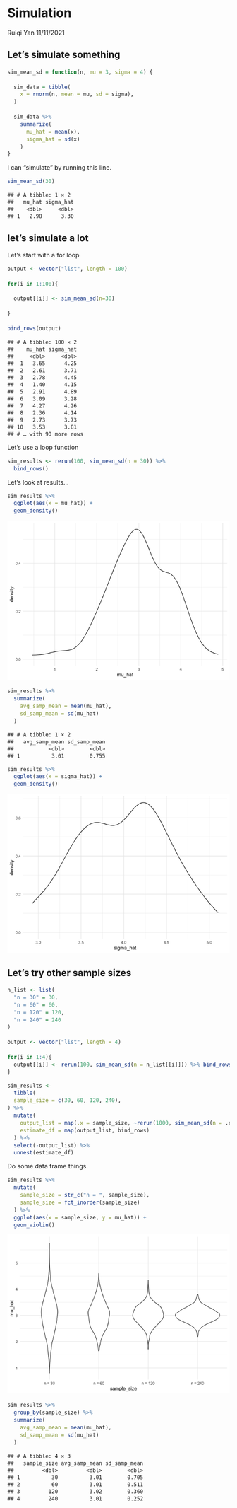 Simulation
================
Ruiqi Yan
11/11/2021

## Let’s simulate something

``` r
sim_mean_sd = function(n, mu = 3, sigma = 4) {
  
  sim_data = tibble(
    x = rnorm(n, mean = mu, sd = sigma),
  )
  
  sim_data %>% 
    summarize(
      mu_hat = mean(x),
      sigma_hat = sd(x)
    )
}
```

I can “simulate” by running this line.

``` r
sim_mean_sd(30)
```

    ## # A tibble: 1 × 2
    ##   mu_hat sigma_hat
    ##    <dbl>     <dbl>
    ## 1   2.98      3.30

## let’s simulate a lot

Let’s start with a for loop

``` r
output <- vector("list", length = 100)

for(i in 1:100){
  
  output[[i]] <- sim_mean_sd(n=30)
  
}

bind_rows(output)
```

    ## # A tibble: 100 × 2
    ##    mu_hat sigma_hat
    ##     <dbl>     <dbl>
    ##  1   3.65      4.25
    ##  2   2.61      3.71
    ##  3   2.78      4.45
    ##  4   1.40      4.15
    ##  5   2.91      4.89
    ##  6   3.09      3.28
    ##  7   4.27      4.26
    ##  8   2.36      4.14
    ##  9   2.73      3.73
    ## 10   3.53      3.81
    ## # … with 90 more rows

Let’s use a loop function

``` r
sim_results <- rerun(100, sim_mean_sd(n = 30)) %>% 
  bind_rows()
```

Let’s look at results…

``` r
sim_results %>% 
  ggplot(aes(x = mu_hat)) +
  geom_density()
```

![](simulation_files/figure-gfm/unnamed-chunk-6-1.png)<!-- -->

``` r
sim_results %>% 
  summarize(
    avg_samp_mean = mean(mu_hat),
    sd_samp_mean = sd(mu_hat)
  )
```

    ## # A tibble: 1 × 2
    ##   avg_samp_mean sd_samp_mean
    ##           <dbl>        <dbl>
    ## 1          3.01        0.755

``` r
sim_results %>% 
  ggplot(aes(x = sigma_hat)) +
  geom_density()
```

![](simulation_files/figure-gfm/unnamed-chunk-6-2.png)<!-- -->

## Let’s try other sample sizes

``` r
n_list <- list(
  "n = 30" = 30,
  "n = 60" = 60,
  "n = 120" = 120,
  "n = 240" = 240
)

output <- vector("list", length = 4)

for(i in 1:4){
  output[[i]] <- rerun(100, sim_mean_sd(n = n_list[[i]])) %>% bind_rows()
}
```

``` r
sim_results <-
  tibble(
  sample_size = c(30, 60, 120, 240),
) %>% 
  mutate(
    output_list = map(.x = sample_size, ~rerun(1000, sim_mean_sd(n = .x))),
    estimate_df = map(output_list, bind_rows)
  ) %>% 
  select(-output_list) %>% 
  unnest(estimate_df)
```

Do some data frame things.

``` r
sim_results %>% 
  mutate(
    sample_size = str_c("n = ", sample_size),
    sample_size = fct_inorder(sample_size)
  ) %>% 
  ggplot(aes(x = sample_size, y = mu_hat)) +
  geom_violin()
```

![](simulation_files/figure-gfm/unnamed-chunk-9-1.png)<!-- -->

``` r
sim_results %>% 
  group_by(sample_size) %>% 
  summarize(
    avg_samp_mean = mean(mu_hat),
    sd_samp_mean = sd(mu_hat)
  )
```

    ## # A tibble: 4 × 3
    ##   sample_size avg_samp_mean sd_samp_mean
    ##         <dbl>         <dbl>        <dbl>
    ## 1          30          3.01        0.705
    ## 2          60          3.01        0.511
    ## 3         120          3.02        0.360
    ## 4         240          3.01        0.252
